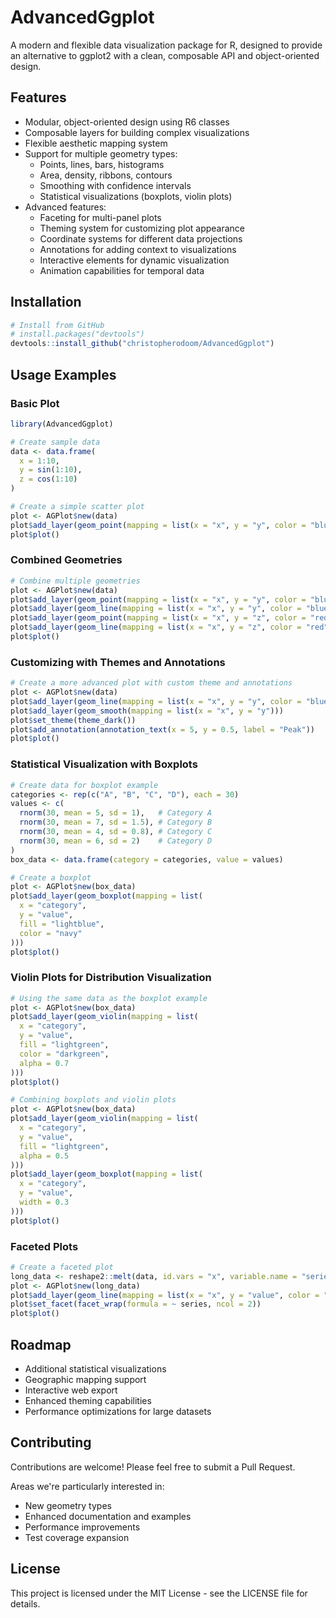 # AdvancedGgplot

A modern and flexible data visualization package for R, designed to provide an alternative to ggplot2 with a clean, composable API and object-oriented design.

## Features

- Modular, object-oriented design using R6 classes
- Composable layers for building complex visualizations
- Flexible aesthetic mapping system
- Support for multiple geometry types:
  - Points, lines, bars, histograms
  - Area, density, ribbons, contours
  - Smoothing with confidence intervals
  - Statistical visualizations (boxplots, violin plots)
- Advanced features:
  - Faceting for multi-panel plots
  - Theming system for customizing plot appearance
  - Coordinate systems for different data projections
  - Annotations for adding context to visualizations
  - Interactive elements for dynamic visualization
  - Animation capabilities for temporal data

## Installation

```R
# Install from GitHub
# install.packages("devtools")
devtools::install_github("christopherodoom/AdvancedGgplot")
```

## Usage Examples

### Basic Plot

```R
library(AdvancedGgplot)

# Create sample data
data <- data.frame(
  x = 1:10,
  y = sin(1:10),
  z = cos(1:10)
)

# Create a simple scatter plot
plot <- AGPlot$new(data)
plot$add_layer(geom_point(mapping = list(x = "x", y = "y", color = "blue")))
plot$plot()
```

### Combined Geometries

```R
# Combine multiple geometries
plot <- AGPlot$new(data)
plot$add_layer(geom_point(mapping = list(x = "x", y = "y", color = "blue")))
plot$add_layer(geom_line(mapping = list(x = "x", y = "y", color = "blue")))
plot$add_layer(geom_point(mapping = list(x = "x", y = "z", color = "red")))
plot$add_layer(geom_line(mapping = list(x = "x", y = "z", color = "red")))
plot$plot()
```

### Customizing with Themes and Annotations

```R
# Create a more advanced plot with custom theme and annotations
plot <- AGPlot$new(data)
plot$add_layer(geom_line(mapping = list(x = "x", y = "y", color = "blue")))
plot$add_layer(geom_smooth(mapping = list(x = "x", y = "y")))
plot$set_theme(theme_dark())
plot$add_annotation(annotation_text(x = 5, y = 0.5, label = "Peak"))
plot$plot()
```

### Statistical Visualization with Boxplots

```R
# Create data for boxplot example
categories <- rep(c("A", "B", "C", "D"), each = 30)
values <- c(
  rnorm(30, mean = 5, sd = 1),   # Category A
  rnorm(30, mean = 7, sd = 1.5), # Category B
  rnorm(30, mean = 4, sd = 0.8), # Category C
  rnorm(30, mean = 6, sd = 2)    # Category D
)
box_data <- data.frame(category = categories, value = values)

# Create a boxplot
plot <- AGPlot$new(box_data)
plot$add_layer(geom_boxplot(mapping = list(
  x = "category", 
  y = "value",
  fill = "lightblue",
  color = "navy"
)))
plot$plot()
```

### Violin Plots for Distribution Visualization

```R
# Using the same data as the boxplot example
plot <- AGPlot$new(box_data)
plot$add_layer(geom_violin(mapping = list(
  x = "category", 
  y = "value",
  fill = "lightgreen",
  color = "darkgreen",
  alpha = 0.7
)))
plot$plot()

# Combining boxplots and violin plots
plot <- AGPlot$new(box_data)
plot$add_layer(geom_violin(mapping = list(
  x = "category", 
  y = "value",
  fill = "lightgreen",
  alpha = 0.5
)))
plot$add_layer(geom_boxplot(mapping = list(
  x = "category", 
  y = "value",
  width = 0.3
)))
plot$plot()
```

### Faceted Plots

```R
# Create a faceted plot
long_data <- reshape2::melt(data, id.vars = "x", variable.name = "series", value.name = "value")
plot <- AGPlot$new(long_data)
plot$add_layer(geom_line(mapping = list(x = "x", y = "value", color = "series")))
plot$set_facet(facet_wrap(formula = ~ series, ncol = 2))
plot$plot()
```

## Roadmap

- Additional statistical visualizations
- Geographic mapping support
- Interactive web export
- Enhanced theming capabilities
- Performance optimizations for large datasets

## Contributing

Contributions are welcome! Please feel free to submit a Pull Request.

Areas we're particularly interested in:
- New geometry types
- Enhanced documentation and examples
- Performance improvements
- Test coverage expansion

## License

This project is licensed under the MIT License - see the LICENSE file for details.